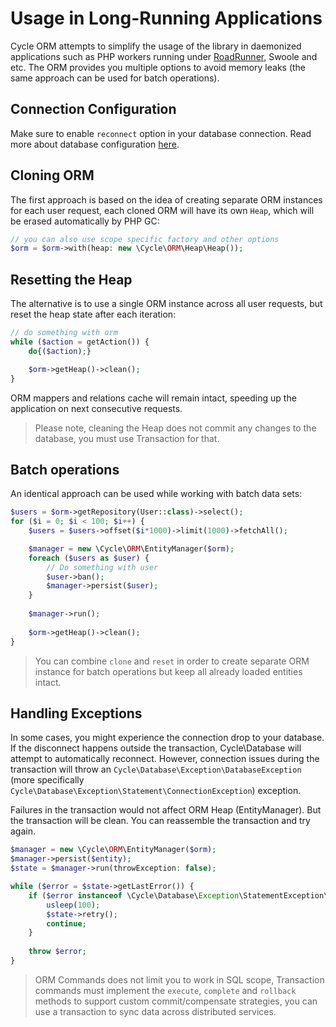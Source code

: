 # Usage in Long-Running Applications

Cycle ORM attempts to simplify the usage of the library in daemonized applications such as PHP workers running
under [RoadRunner](https://roadrunner.dev/), Swoole and etc. The ORM provides you multiple options to avoid memory
leaks (the same approach can be used for batch operations).

## Connection Configuration

Make sure to enable `reconnect` option in your database connection. Read more about database
configuration [here](/docs/en/database/connect.md).

## Cloning ORM

The first approach is based on the idea of creating separate ORM instances for each user request, each cloned ORM will
have its own `Heap`, which will be erased automatically by PHP GC:

```php
// you can also use scope specific factory and other options
$orm = $orm->with(heap: new \Cycle\ORM\Heap\Heap());
```

## Resetting the Heap

The alternative is to use a single ORM instance across all user requests, but reset the heap state after each iteration:

```php
// do something with orm
while ($action = getAction()) {
    do{($action);}

    $orm->getHeap()->clean();
}
```

ORM mappers and relations cache will remain intact, speeding up the application on next consecutive requests.

> Please note, cleaning the Heap does not commit any changes to the database, you must use Transaction for that.

## Batch operations

An identical approach can be used while working with batch data sets:

```php
$users = $orm->getRepository(User::class)->select();
for ($i = 0; $i < 100; $i++) {
    $users = $users->offset($i*1000)->limit(1000)->fetchAll();

    $manager = new \Cycle\ORM\EntityManager($orm);
    foreach ($users as $user) {
        // Do something with user
        $user->ban();
        $manager->persist($user);
    }
    
    $manager->run();
    
    $orm->getHeap()->clean();
}
```

> You can combine `clone` and `reset` in order to create separate ORM instance for batch operations but keep all
> already loaded entities intact.

## Handling Exceptions

In some cases, you might experience the connection drop to your database. If the disconnect happens outside the
transaction, Cycle\Database will attempt to automatically reconnect. However, connection issues during the transaction
will throw an `Cycle\Database\Exception\DatabaseException` (more
specifically `Cycle\Database\Exception\Statement\ConnectionException`) exception.

Failures in the transaction would not affect ORM Heap (EntityManager). But the transaction will be clean. You can
reassemble the transaction and try again.

[//]: # (TODO проверить пример)

```php
$manager = new \Cycle\ORM\EntityManager($orm);
$manager->persist($entity);
$state = $manager->run(throwException: false);

while ($error = $state->getLastError()) {
    if ($error instanceof \Cycle\Database\Exception\StatementException\ConnectionException) {
        usleep(100);
        $state->retry();
        continue;
    }
    
    throw $error;
}
```

> ORM Commands does not limit you to work in SQL scope, Transaction commands must implement the `execute`, `complete` 
> and `rollback` methods to support custom commit/compensate strategies, you can use a transaction to sync data across
> distributed services.
